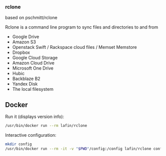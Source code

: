### rclone

based on pschmitt/rclone

Rclone is a command line program to sync files and directories to and from

  * Google Drive
  * Amazon S3
  * Openstack Swift / Rackspace cloud files / Memset Memstore
  * Dropbox
  * Google Cloud Storage
  * Amazon Cloud Drive
  * Microsoft One Drive
  * Hubic
  * Backblaze B2
  * Yandex Disk
  * The local filesystem


## Docker

Run it (displays version info):

```bash
/usr/bin/docker run --rm lafin/rclone
```

Interactive configuration:

```bash
mkdir config
/usr/bin/docker run --rm -it -v "$PWD"/config:/config lafin/rclone config
```
